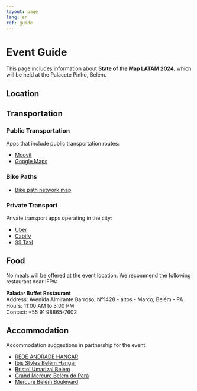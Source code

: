 ```yaml
---
layout: page
lang: en
ref: guide
---
```


# Event Guide

This page includes information about **State of the Map LATAM 2024**, which will be held at the Palacete Pinho, Belém.

## Location

<div id="map" data-map_center="{{ site.map_config.map_center | jsonify }}"
  data-zoom-level="{{ site.map_config.zoom_level }}"
  data-marker_lat_lng="{{ site.map_config.marker_lat_lng | jsonify }}">
</div>

## Transportation

### Public Transportation

Apps that include public transportation routes:

- [Moovit](https://moovitapp.com/)
- [Google Maps](https://maps.google.com)

### Bike Paths

- [Bike path network map](https://semob.belem.pa.gov.br/wp-content/uploads/2021/03/Mapa_Rede_Cicloviaria_Realistico-2019.pdf)

### Private Transport

Private transport apps operating in the city:

- [Uber](https://www.uber.com/global/en/cities/belem/)
- [Cabify](https://play.google.com/store/apps/details?id=com.cabify.rider)
- [99 Taxi](https://play.google.com/store/apps/details?id=com.taxis99)

## Food

No meals will be offered at the event location. We recommend the following restaurant near IFPA:

**Paladar Buffet Restaurant**  
Address: Avenida Almirante Barroso, Nº1428 - altos - Marco, Belém - PA  
Hours: 11:00 AM to 3:00 PM  
Contact: +55 91 98865-7602

## Accommodation

Accommodation suggestions in partnership for the event:

- [REDE ANDRADE HANGAR](https://www.booking.com/Share-lVsvSUu)
- [Ibis Styles Belém Hangar](https://www.booking.com/Share-kiLSdPn)
- [Bristol Umarizal Belém](https://www.booking.com/Share-fdbaPs)
- [Grand Mercure Belém do Pará](https://www.booking.com/Share-MJlxe6)
- [Mercure Belém Boulevard](https://www.booking.com/Share-chQ7gr)
